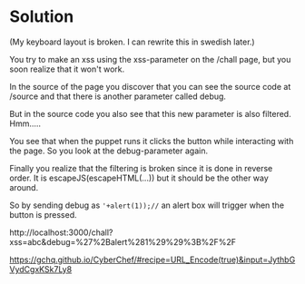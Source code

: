 # Solution

(My keyboard layout is broken. I can rewrite this in swedish later.)

You try to make an xss using the xss-parameter on the /chall page, but you soon realize that it won't work.

In the source of the page you discover that you can see the source code at /source and that there is another parameter called debug.

But in the source code you also see that this new parameter is also filtered. Hmm.....

You see that when the puppet runs it clicks the button while interacting with the page. So you look at the debug-parameter again.

Finally you realize that the filtering is broken since it is done in reverse order. It is escapeJS(escapeHTML(...)) but it should be the other way around.

So by sending debug as `'+alert(1));//` an alert box will trigger when the button is pressed.

http://localhost:3000/chall?xss=abc&debug=%27%2Balert%281%29%29%3B%2F%2F

https://gchq.github.io/CyberChef/#recipe=URL_Encode(true)&input=JythbGVydCgxKSk7Ly8
